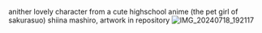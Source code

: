 anither lovely character from a cute highschool anime (the pet girl of sakurasuo) 
shiina mashiro, artwork in repository
![IMG_20240718_192117](https://github.com/user-attachments/assets/037c8081-e2c1-45c8-ae71-df507e9359e7)
